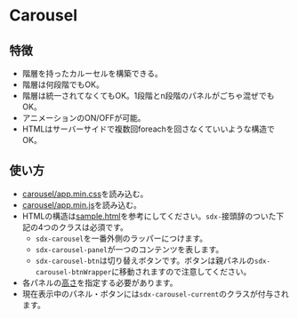# Carousel

## 特徴

* 階層を持ったカルーセルを構築できる。
* 階層は何段階でもOK。
* 階層は統一されてなくてもOK。1段階とn段階のパネルがごちゃ混ぜでもOK。
* アニメーションのON/OFFが可能。
* HTMLはサーバーサイドで複数回foreachを回さなくていいような構造でOK。

## 使い方

* [carousel/app.min.css](../../carousel/app.min.css)を読み込む。
* [carousel/app.min.js](../../carousel/app.min.js)を読み込む。
* HTMLの構造は[sample.html](./sample.html)を参考にしてください。`sdx-`接頭辞のついた下記の4つのクラスは必須です。
  * `sdx-carousel`を一番外側のラッパーにつけます。
  * `sdx-carousel-panel`が一つのコンテンツを表します。
  * `sdx-carousel-btn`は切り替えボタンです。ボタンは親パネルの`sdx-carousel-btnWrapper`に移動されますので注意してください。
* 各パネルの[高さ](./sample.html#L28-L47)を指定する必要があります。
* 現在表示中のパネル・ボタンには`sdx-carousel-current`のクラスが付与されます。
